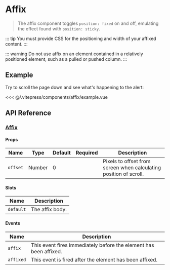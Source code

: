 # Affix

> The affix component toggles `position: fixed` on and off, emulating the effect found with `position: sticky`.

::: tip
You must provide CSS for the positioning and width of your affixed content.
:::

::: warning
Do not use affix on an element contained in a relatively positioned element, such as a pulled or pushed column.
:::

## Example

Try to scroll the page down and see what's happening to the alert:

<affix-example/>

<<< @/.vitepress/components/affix/example.vue

## API Reference

### [Affix](https://github.com/uiv-lib/uiv/blob/1.x/src/components/affix/Affix.vue)

#### Props

Name             | Type       | Default      | Required | Description
---------------- | ---------- | ------------ | -------- | -----------------------
`offset`         | Number     | 0            |          | Pixels to offset from screen when calculating position of scroll.

#### Slots

Name      | Description
--------- | -----------------------
`default` | The affix body.

#### Events

Name      | Description
--------- | -----------------------
`affix`   | This event fires immediately before the element has been affixed.
`affixed` | This event is fired after the element has been affixed.
